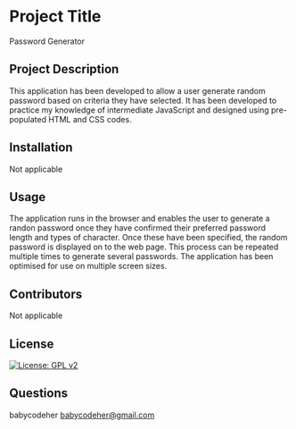# Project Title
Password Generator

## Project Description
This application has been developed to allow a user generate random password based on criteria they have selected. It has been developed to practice my knowledge of intermediate JavaScript and designed using pre-populated HTML and CSS codes.

## Installation
Not applicable

## Usage
The application runs in the browser and enables the user to generate a randon password once they have confirmed their preferred password length and types of character. Once these have been specified, the random password is displayed on to the web page. This process can be repeated multiple times to generate several passwords. The application has been optimised for use on multiple screen sizes.

## Contributors
Not applicable

## License
[![License: GPL v2](https://img.shields.io/badge/License-GPL_v2-blue.svg)](https://www.gnu.org/licenses/old-licenses/gpl-2.0.en.html)

## Questions
babycodeher
babycodeher@gmail.com